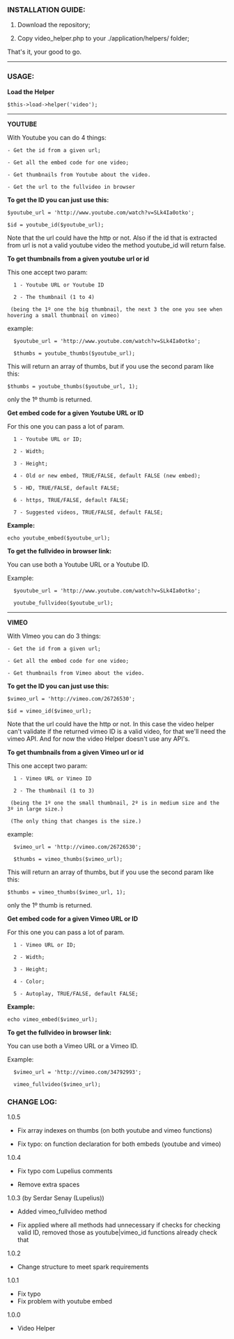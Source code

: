 ### INSTALLATION GUIDE:

1. Download the repository;

2. Copy video_helper.php to your ./application/helpers/ folder;

That's it, your good to go.

***

### USAGE:

**Load the Helper**

`$this->load->helper('video');`

***


**YOUTUBE**

With Youtube you can do 4 things:

    - Get the id from a given url;

    - Get all the embed code for one video;

    - Get thumbnails from Youtube about the video.

    - Get the url to the fullvideo in browser

**To get the ID you can just use this:**

    $youtube_url = 'http://www.youtube.com/watch?v=SLk4Ia0otko';

    $id = youtube_id($youtube_url);

Note that the url could have the http or not. Also if the id that is extracted from url is not a valid youtube video the method youtube_id will return false.

**To get thumbnails from a given youtube url or id**

This one accept two param:

      1 - Youtube URL or Youtube ID

      2 - The thumbnail (1 to 4)

     (being the 1º one the big thumbnail, the next 3 the one you see when hovering a small thumbnail on vimeo)

example:

      $youtube_url = 'http://www.youtube.com/watch?v=SLk4Ia0otko';

      $thumbs = youtube_thumbs($youtube_url);

This will return an array of thumbs, but if you use the second param like this:

`$thumbs = youtube_thumbs($youtube_url, 1);`

only the 1º thumb is returned.


**Get embed code for a given Youtube URL or ID**

For this one you can pass a lot of param.

      1 - Youtube URL or ID;

      2 - Width;

      3 - Height;

      4 - Old or new embed, TRUE/FALSE, default FALSE (new embed);

      5 - HD, TRUE/FALSE, default FALSE;

      6 - https, TRUE/FALSE, default FALSE;

      7 - Suggested videos, TRUE/FALSE, default FALSE;

**Example:**

`echo youtube_embed($youtube_url);`


**To get the fullvideo in browser link:**

You can use both a Youtube URL or a Youtube ID.

Example:

      $youtube_url = 'http://www.youtube.com/watch?v=SLk4Ia0otko';

      youtube_fullvideo($youtube_url);

***

**VIMEO**

With VImeo you can do 3 things:

    - Get the id from a given url;

    - Get all the embed code for one video;

    - Get thumbnails from Vimeo about the video.

**To get the ID you can just use this:**

    $vimeo_url = 'http://vimeo.com/26726530';

    $id = vimeo_id($vimeo_url);

Note that the url could have the http or not. In this case the video helper can't validate if the returned vimeo ID is a valid video, for that we'll need the vimeo API. And for now the video Helper doesn't use any API's.


**To get thumbnails from a given Vimeo url or id**

This one accept two param:

      1 - Vimeo URL or Vimeo ID

      2 - The thumbnail (1 to 3)

     (being the 1º one the small thumbnail, 2º is in medium size and the 3º in large size.)

     (The only thing that changes is the size.)

example:

      $vimeo_url = 'http://vimeo.com/26726530';

      $thumbs = vimeo_thumbs($vimeo_url);

This will return an array of thumbs, but if you use the second param like this:

`$thumbs = vimeo_thumbs($vimeo_url, 1);`

only the 1º thumb is returned.


**Get embed code for a given Vimeo URL or ID**

For this one you can pass a lot of param.

      1 - Vimeo URL or ID;

      2 - Width;

      3 - Height;

      4 - Color;

      5 - Autoplay, TRUE/FALSE, default FALSE;

**Example:**

`echo vimeo_embed($vimeo_url);`


**To get the fullvideo in browser link:**

You can use both a Vimeo URL or a Vimeo ID.

Example:

      $vimeo_url = 'http://vimeo.com/34792993';

      vimeo_fullvideo($vimeo_url);


### CHANGE LOG:

1.0.5

- Fix array indexes on thumbs (on both youtube and vimeo functions)

- Fix typo: on function declaration for both embeds (youtube and vimeo)

1.0.4

- Fix typo com Lupelius comments

- Remove extra spaces

1.0.3 (by Serdar Senay (Lupelius))

- Added vimeo_fullvideo method

- Fix applied where all methods had unnecessary if checks for checking valid ID, removed those as youtube|vimeo_id functions already check that

1.0.2

- Change structure to meet spark requirements

1.0.1

- Fix typo
- Fix problem with youtube embed

1.0.0

- Video Helper
